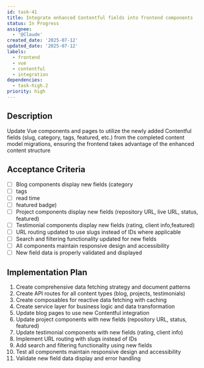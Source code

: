 ```yaml
---
id: task-41
title: Integrate enhanced Contentful fields into frontend components
status: In Progress
assignee:
  - '@Claude'
created_date: '2025-07-12'
updated_date: '2025-07-12'
labels:
  - frontend
  - vue
  - contentful
  - integration
dependencies:
  - task-high.2
priority: high
---
```


## Description

Update Vue components and pages to utilize the newly added Contentful fields (slug, category, tags, featured, etc.) from the completed content model migrations, ensuring the frontend takes advantage of the enhanced content structure

## Acceptance Criteria

- [ ] Blog components display new fields (category
- [ ] tags
- [ ] read time
- [ ] featured badge)
- [ ] Project components display new fields (repository URL, live URL, status, featured)
- [ ] Testimonial components display new fields (rating, client info,featured)
- [ ] URL routing updated to use slugs instead of IDs where applicable
- [ ] Search and filtering functionality updated for new fields
- [ ] All components maintain responsive design and accessibility
- [ ] New field data is properly validated and displayed

## Implementation Plan

1. Create comprehensive data fetching strategy and document patterns
2. Create API routes for all content types (blog, projects, testimonials)
3. Create composables for reactive data fetching with caching
4. Create service layer for business logic and data transformation
5. Update blog pages to use new Contentful integration
6. Update project components with new fields (repository URL, status, featured)
7. Update testimonial components with new fields (rating, client info)
8. Implement URL routing with slugs instead of IDs
9. Add search and filtering functionality using new fields
10. Test all components maintain responsive design and accessibility
11. Validate new field data display and error handling
